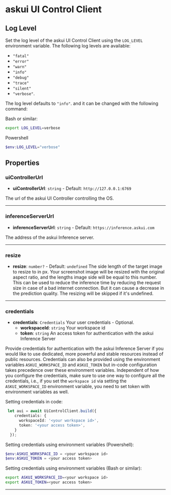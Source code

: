 # askui UI Control Client

## Log Level

Set the log level of the askui UI Control Client using the `LOG_LEVEL` environment variable.
The following log levels are available:

- `"fatal"`
- `"error"`
- `"warn"`
- `"info"`
- `"debug"`
- `"trace"`
- `"silent"`
- `"verbose"`.

The log level defaults to `"info"`. and it can be changed with the following command:

Bash or similar:

```bash
export LOG_LEVEL=verbose
```

Powershell

 ```powershell
$env:LOG_LEVEL="verbose"
```

## Properties

### uiControllerUrl

- **uiControllerUrl**: `string` - Default: `http://127.0.0.1:6769`

The url of the askui UI Controller controlling the OS.
___

### inferenceServerUrl

- **inferenceServerUrl**: `string` - Default: `https://inference.askui.com`

The address of the askui Inference server.
___

### resize

- **resize**: `number?` - Default: `undefined`
  The side length of the target image to resize to in px. Your screenshot image will be resized with the original aspect ratio, and the lengths image side will be equal to this number. This can be used to reduce the inference time by reducing the request size in case of a bad internet connection. But it can cause a decrease in the prediction quality.
  The resizing will be skipped if it's undefined.

___

### credentials

- **credentials**: `Credentials` Your user credentials - Optional.
  - **workspaceId**: `string` Your workspace id
  - **token**: `string` An access token for authentication with the askui Inference Server

Provide credentials for authentication with the askui Inference Server if you would like to use dedicated, more powerful and stable resources instead of public resources. Credentials can also be provided using the environment variables `ASKUI_WORKSPACE_ID` and `ASKUI_TOKEN` but in-code configuration takes precedence over these environment variables. Independent of how you configure the credentials, make sure to use one way to configure all the credentials, i.e., if you set the `workspace id` via setting the `ASKUI_WORKSPACE_ID` environment variable, you need to set token with environment variables as well.

Setting credentials in code:

```typescript
 let aui = await UiControlClient.build({
    credentials: {
      workspaceId: '<your workspace id>',
      token: '<your access token>',
    }
  });
```

Setting credentials using environment variables (Powershell):

```powershell
$env:ASKUI_WORKSPACE_ID = <your workspace id>
$env:ASKUI_TOKEN = <your access token>
```

Setting credentials using environment variables (Bash or similar):

```bash
export ASKUI_WORKSPACE_ID=<your workspace id>
export ASKUI_TOKEN=<your access token>
```

___

